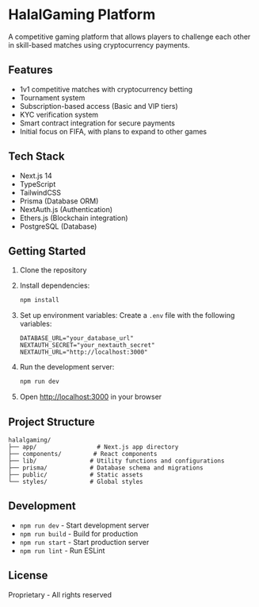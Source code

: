 # HalalGaming Platform

A competitive gaming platform that allows players to challenge each other in skill-based matches using cryptocurrency payments.

## Features

- 1v1 competitive matches with cryptocurrency betting
- Tournament system
- Subscription-based access (Basic and VIP tiers)
- KYC verification system
- Smart contract integration for secure payments
- Initial focus on FIFA, with plans to expand to other games

## Tech Stack

- Next.js 14
- TypeScript
- TailwindCSS
- Prisma (Database ORM)
- NextAuth.js (Authentication)
- Ethers.js (Blockchain integration)
- PostgreSQL (Database)

## Getting Started

1. Clone the repository
2. Install dependencies:
   ```bash
   npm install
   ```
3. Set up environment variables:
   Create a `.env` file with the following variables:
   ```
   DATABASE_URL="your_database_url"
   NEXTAUTH_SECRET="your_nextauth_secret"
   NEXTAUTH_URL="http://localhost:3000"
   ```

4. Run the development server:
   ```bash
   npm run dev
   ```

5. Open [http://localhost:3000](http://localhost:3000) in your browser

## Project Structure

```
halalgaming/
├── app/                 # Next.js app directory
├── components/         # React components
├── lib/               # Utility functions and configurations
├── prisma/            # Database schema and migrations
├── public/            # Static assets
└── styles/            # Global styles
```

## Development

- `npm run dev` - Start development server
- `npm run build` - Build for production
- `npm run start` - Start production server
- `npm run lint` - Run ESLint

## License

Proprietary - All rights reserved 